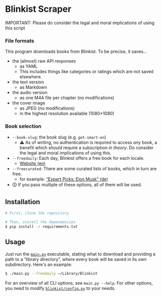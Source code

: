 # Blinkist Scraper
IMPORTANT: Please do consider the legal and moral implications of using this script
### File formats
This program downloads books from Blinkist.
To be precise, it saves…
- the (almost) raw API responses
  - as YAML
  - This includes things like categories or ratings which are not saved elsewhere.
- the text version
  - as Markdown
- the audio version
  - as one M4A file per chapter (no modifications)
- the cover image
  - as JPEG (no modifications)
  - in the highest resolution available (1080×1080)
### Book selection
- `--book-slug`: the book slug (e.g. `get-smart-en`)
  - ⚠️ As of writing, no authentication is required to access _any_ book, a benefit which _should_ require a subscription _in theory_. Do consider the legal and moral implications of using this.
- `--freedaily`: Each day, Blinkist offers a free book for each locale.
  - [Website (en)](https://www.blinkist.com/en/content/daily)
- `--freecurated`: There are some curated lists of books, which in turn are free.
  - for example: [“Expert Picks: Elon Musk” (de)](https://www.blinkist.com/de/content/collections/expert-picks-elon-musk)
- 🛈 If you pass multiple of these options, all of them will be used.

## Installation

```bash
# First, clone the repository

# Then, install the dependencies
$ pip install -r requirements.txt
```

## Usage
Just run the [`main.py`](main.py) executable, stating what to download and providing a path to a “library directory”, where every book will be saved in its own subdirectory.
Here's an example:
```bash
$ ./main.py --freedaily ~/Library/Blinkist
```
For an overview of all CLI options, see `main.py --help`.
For other options, you need to modify [`blinkist/config.py`](blinkist/config.py) to your needs.
